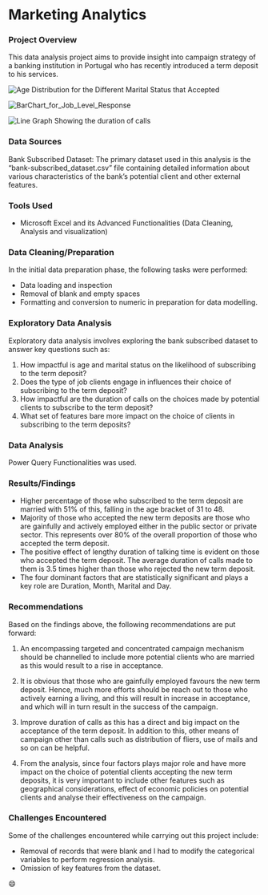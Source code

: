 # Marketing Analytics 

### Project Overview
This data analysis project aims to provide insight into campaign strategy of a banking institution in Portugal who has recently introduced a term deposit to his 
services.  

![Age Distribution for the Different Marital Status that Accepted](https://github.com/VincentOdiaka/marketing_analytics_and_strategies/assets/136932478/96e1d246-d1b2-41c1-a919-04933a82b611)


![BarChart_for_Job_Level_Response](https://github.com/VincentOdiaka/marketing_analytics_and_strategies/assets/136932478/8bf9995e-dccf-4bf4-8fa2-19221c015828)


![Line Graph Showing the duration of calls ](https://github.com/VincentOdiaka/marketing_analytics_and_strategies/assets/136932478/6cfe6192-eac7-4421-96a1-64450fb7e971)


### Data Sources
Bank Subscribed Dataset: The primary dataset used in this analysis is the “bank-subscribed_dataset.csv” file containing detailed information about various characteristics of the bank’s potential client and other external features.

### Tools Used
  - Microsoft Excel and its Advanced Functionalities (Data Cleaning, Analysis and visualization)


### Data Cleaning/Preparation
In the initial data preparation phase, the following tasks were performed: 
- Data loading and inspection
- Removal of blank and empty spaces
- Formatting and conversion to numeric in preparation for data modelling.


### Exploratory Data Analysis
Exploratory data analysis involves exploring the bank subscribed dataset to answer key questions such as:

  1. How impactful is age and marital status on the likelihood of subscribing to the term deposit? 
  2. Does the type of job clients engage in influences their choice of subscribing to the term deposit? 
  3. How impactful are the duration of calls on the choices made by potential clients to subscribe to the term deposit? 
  4. What set of features bare more impact on the choice of clients in subscribing to the term deposits?

   
### Data Analysis
Power Query Functionalities was used.


### Results/Findings
  - Higher percentage of those who subscribed to the term deposit are married with 51% of this, falling in the age bracket of 31 to 48.
  - Majority of those who accepted the new term deposits are those who are gainfully and actively employed either in the public sector or private sector. This represents over 80% of the overall proportion 
    of those who accepted the term deposit.
  - The positive effect of lengthy duration of talking time is evident on those who accepted the term deposit. The average duration of calls made to them is 3.5 times higher than those who rejected the 
    new term deposit.
  - The four dominant factors that are statistically significant and plays a key role are Duration, Month, Marital and Day. 
    

### Recommendations
Based on the findings above, the following recommendations are put forward: 

  1. An encompassing targeted and concentrated campaign mechanism should be channelled to include more potential clients who are married as this would result to a rise in acceptance.
   
  2. It is obvious that those who are gainfully employed favours the new term deposit. Hence, much more efforts should be reach out to those who actively earning a living, and this will result in increase      in acceptance, and which will in turn result in the success of the campaign.
   
  3. Improve duration of calls as this has a direct and big impact on the acceptance of the term deposit. In addition to this, other means of campaign other than calls such as distribution of fliers, use       of mails and so on can be helpful.
   
  4. From the analysis, since four factors plays major role and have more impact on the choice of potential clients accepting the new term deposits, it is very important to include other features such as       geographical considerations, effect of economic policies on potential clients and analyse their effectiveness on the campaign.


### Challenges Encountered
Some of the challenges encountered while carrying out this project include: 
  -  Removal of records that were blank and I had to modify the categorical variables to perform regression analysis. 
  -  Omission of key features from the dataset. 

😄

